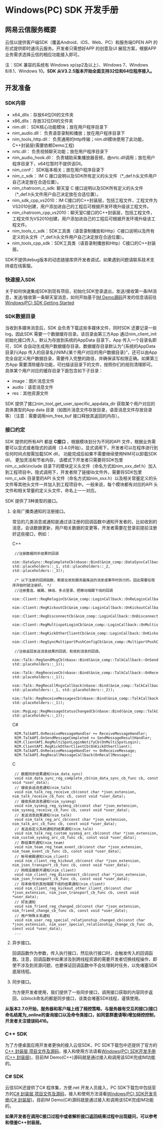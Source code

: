 # Windows(PC) SDK 开发手册## 网易云信服务概要云信以提供客户端SDK（覆盖Android、iOS、Web、PC）和服务端OPEN API 的形式提供即时通讯云服务。开发者只需想好APP 的创意及UI 展现方案，根据APP 业务需求选择云信的相应功能接入即可。注：SDK 兼容的系统有 Windows xp(sp2及以上）、Windows 7、Windows 8/8.1、Windows 10。**SDK 从V3.2.5版本开始全面支持32位和64位程序接入。**## 开发准备### SDK内容* x64_dlls：存放64位Dll的文件夹* x86_dlls：存放32位Dll的文件夹* nim.dll： SDK核心功能模块；放在用户程序目录下* nim_audio.dll： 负责语音录制和播放；放在用户程序目录下* nim\_tools\_http.dll： 负责通用的http传输；nim.dll模块使用了此功能，C++封装层(需要依赖Demo工程)* nrtc.dll： 负责视频聊天功能；放在用户程序目录下* nim\_audio\_hook.dll： 负责辅助采集播放器音频，由nrtc.dll调用；放在用户程序目录下，x64位暂时不提供该Dll。* nim_conf： SDK版本相关；放在用户程序目录下* nim\_c\_sdk： IM C 接口说明以及SDK所有定义的头文件（*_def.h头文件用户自己决定放在合适位置）。* nim\_chatroom\_c\_sdk: 聊天室 C 接口说明以及SDK所有定义的头文件（*_def.h头文件用户自己决定放在合适位置）。* nim\_sdk\_cpp\_vs2010：IM C接口的C++封装层，包括工程文件，工程文件为VS2010创建，用户添加进自己的工程后可根据开发环境升级该工程文件。* nim\_chatroom\_cpp\_vs2010：聊天室C接口的C++封装层，包括工程文件，工程文件为VS2010创建，用户添加进自己的工程后可根据开发环境升级该工程文件。* nim\_tools\_c\_sdk：SDK工具类（语音录制播放和Http）C接口说明以及所有定义的头文件（*_def.h头文件用户自己决定放在合适位置）。* nim\_tools\_cpp\_sdk：SDK工具类（语音录制播放和Http）C接口的C++封装层。SDK不提供debug版本的动态链接库供开发者调试，如果遇到问题请联系技术支持或在线客服。### 快速接入SDK关于如何快速集成SDK到现有项目，初始化SDK登录退出，发送/接收第一条IM消息，发送/接收第一条聊天室消息，如何开始基于[IM Demo源码](http://netease.im/im-sdk-demo)开发的信息请前往[Windows(PC) SDK Getting Started](http://dev.netease.im/docs?doc=nim_getting_start_pc "target=_blank")### SDK数据目录当收到多媒体消息后，SDK 会负责下载这些多媒体文件，同时SDK 还要记录一些log，因此SDK 需要一个数据缓存目录。该目录由第三方App 通过nim\_client\_init 初始化接口传入，默认为存放到系统的AppData 目录下，App 传入一个目录名即可，SDK 会自动生成用户数据缓存目录。数据缓存目录默认为"{系统的AppData 目录}\\{App 传入的目录名}\\NIM\\{某个用户对应的用户数据目录}”，还可以由App 完全自定义用户数据目录，需要传入完整的路径，并确保读写权限正确。如果第三方App 需要清除缓存功能，可扫描该目录下的文件，按照你们的规则清理即可。具体某个用户对应的缓存目录下面包含如下子目录：- image：图片消息文件- audio：语音消息文件- res：其他资源文件SDK 提供了接口nim\_tool\_get\_user\_specific\_appdata\_dir 获取某个用户对应的具体类型的App data 目录（如图片消息文件存放目录，语音消息文件存放目录等）（注意：需要调用nim\_free\_buf 接口释放其返回的内存）。### 接口约定SDK 提供的所有API 都是 **C接口** ，根据模块划分为不同的API 文件，根据业务需要可以显式或者隐式的调用（3.4.0开始）。显式调用下，开发者可以在程序进行到任何时间点按需加载SDK dll， 功能完成后如果不需要继续使用NIM可以卸载SDK dll， 更加灵活和节省内存， 该模式下开发者只需要将SDK包里nim\_c\_sdk\\include 目录下的模块定义头文件（命名方式如nim\_xxx\_def.h）加入到工程项目中。隐式调用下，开发者除了链接lib文件外，需要将SDK包里nim\_c\_sdk 目录里的API 头文件（命名方式如nim\_xxx.h）以及相关常量定义的头文件等其他头文件一并加入到工程项目中。一般来说，每个模块都有对应的API 头文件和相关常量的定义头文件，命名上一一对应。SDK 提供了3种类型的接口。1. 全局广播类通知的注册接口。		常见的几类消息或通知是通过该注册的回调函数中通知开发者的，比如收到的消息，会话数据更新，用户相关数据的变更等，开发者需要在登录前提前注册好这些接口，例如：	C++		//注册数据同步结果的回调		nim::DataSync::RegCompleteCb(nbase::Bind(&nim_comp::DataSyncCallback::SyncCallback, std::placeholders::_1, std::placeholders::_2, std::placeholders::_3));			/* 以下注册的回调函数，都是在收到服务器推送的消息或事件时执行的。因此需要在程序开始时就注册好。 */		//注册重连、被踢、掉线、多点登录、把移动端踢下线的回调		nim::Client::RegReloginCb(&nim_comp::LoginCallback::OnReLoginCallback);		nim::Client::RegKickoutCb(&nim_comp::LoginCallback::OnKickoutCallback);		nim::Client::RegDisconnectCb(&nim_comp::LoginCallback::OnDisconnectCallback);		nim::Client::RegMultispotLoginCb(&nim_comp::LoginCallback::OnMultispotLoginCallback);		nim::Client::RegKickOtherClientCb(&nim_comp::LoginCallback::OnKickoutOtherClientCallback);		nim::Client::RegSyncMultiportPushConfigCb(&nim_comp::MultiportPushCallback::OnMultiportPushConfigChange);			//注册返回发送消息结果的回调，和收到消息的回调。		nim::Talk::RegSendMsgCb(nbase::Bind(&nim_comp::TalkCallback::OnSendMsgCallback, std::placeholders::_1));		nim::Talk::RegReceiveCb(nbase::Bind(&nim_comp::TalkCallback::OnReceiveMsgCallback, std::placeholders::_1));		nim::Talk::RegRecallMsgsCallback(nbase::Bind(&nim_comp::TalkCallback::OnReceiveRecallMsgCallback, std::placeholders::_1, std::placeholders::_2));		nim::Talk::RegReceiveMessagesCb(nbase::Bind(&nim_comp::TalkCallback::OnReceiveMsgsCallback, std::placeholders::_1));		nim::MsgLog::RegMessageStatusChangedCb(nbase::Bind(&nim_comp::TalkCallback::OnMsgStatusChangedCallback, std::placeholders::_1));	C#		NIM.TalkAPI.OnReceiveMessageHandler += ReceiveMessageHandler;        NIM.TalkAPI.OnSendMessageCompleted += SendMessageResultHandler;		NIM.ClientAPI.RegMultiSpotLoginNotifyCb(OnMultiSpotLogin);        NIM.ClientAPI.RegKickOtherClientCb(OnKickOtherClient);		NIM.TalkAPI.OnReceiveMessageHandler += OnReceiveMessage;        NIM.TalkAPI.RegRecallMessageCallback(OnRecallMessage);	C		// 数据同步结果通知(nim_data_sync)		void nim_data_sync_reg_complete_cb(nim_data_sync_cb_func cb, const void *user_data);				// 接收会话消息通知(nim_talk)		void nim_talk_reg_receive_cb(const char *json_extension, nim_talk_receive_cb_func cb, const void *user_data);				// 接收系统消息通知(nim_sysmsg)		void nim_sysmsg_reg_sysmsg_cb(const char *json_extension, nim_sysmsg_receive_cb_func cb, const void *user_data);			// 发送消息结果通知(nim_talk)		void nim_talk_reg_arc_cb(const char *json_extension, nim_talk_arc_cb_func cb, const void *user_data);		// 发送自定义系统通知的结果通知(nim_talk)		void nim_talk_reg_custom_sysmsg_arc_cb(const char *json_extension, nim_custom_sysmsg_arc_cb_func cb, const void *user_data);		// 群组事件通知(nim_team)		void nim_team_reg_team_event_cb(const char *json_extension, nim_team_event_cb_func cb, const void *user_data);			// 帐号被踢通知(nim_client)		void nim_client_reg_kickout_cb(const char *json_extension, nim_json_transport_cb_func cb, const void *user_data);				// 网络连接断开通知(nim_client)		void nim_client_reg_disconnect_cb(const char *json_extension, nim_json_transport_cb_func cb, const void *user_data);			// 将本帐号的其他端踢下线的结果通知(nim_client)		void nim_client_reg_kickout_other_client_cb(const char *json_extension, nim_json_transport_cb_func cb, const void *user_data); 		// 好友通知 		void nim_friend_reg_changed_cb(const char *json_extension, nim_friend_change_cb_func cb, const void *user_data);			// 用户特殊关系通知		void nim_user_reg_special_relationship_changed_cb(const char *json_extension, nim_user_special_relationship_change_cb_func cb, const void *user_data);			...2. 异步接口。	回调函数作为参数，传入执行接口，然后执行接口时，会触发传入的回调函数。注意，回调函数中如果涉及到跨线程资源的需要开发者切换线程操作，即使不涉及到资源问题，也要保证回调函数中不会处理耗时任务，以免堵塞SDK底层线程。3. 同步接口。	为方便开发者使用，我们提供了一些同步接口，调用接口获取的内容同步返回，以block命名的都是同步接口，该类会堵塞SDK线程，谨慎使用。**从版本2.7.0开始，服务器和客户端上线了频控策略，与服务器有交互的接口(接口命名结尾为_online的查询接口以及命令类接口，如同意群邀请等)增加频控控制，开发者关注错误码416。**### C++ SDK为了方便桌面应用开发者更快的接入云信SDK，PC SDK下载包中还提供了官方的[C++ 封装层 项目文件及源码](https://github.com/netease-im/NIM_PC_SDK-CPP- "target=_blank")，接入和使用方法请看[Windows(PC) SDK开发手册(C++ 封装层)](http://dev.netease.im/docs?doc=pc "target=_blank")，目前IM Demo(C++)源码就是通过接入和调用该SDK完成IM功能的。### C# SDK云信SDK还提供了C# 程序集，方便.net 开发人员接入，PC SDK下载包中包括官方的[C# 封装层 项目文件及源码](https://github.com/netease-im/NIM_PC_SDK-CSharp "target=_blank")，接入和使用方法请看[Windows(PC) SDK开发手册(C# 封装层)](http://dev.netease.im/docs?doc=pc_csharp "target=_blank")，目前IM Demo(C#)源码就是通过接入和调用该SDK完成IM功能的。**如果开发者在调用C接口过程中或者解析接口返回结果过程中出现疑问，可以参考和借鉴C++封装层。**
